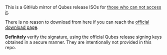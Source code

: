 This is a GitHub mirror of Qubes release ISOs for [those who can not access it](https://groups.google.com/d/topic/qubes-users/crqcYGw-EZA/discussion).

There is no reason to download from here if you can reach the [official download page](https://www.qubes-os.org/downloads/).

**Definitely** verify the signature, using the official Qubes release signing keys obtained in a secure manner. They are intentionally not provided in this repo.
